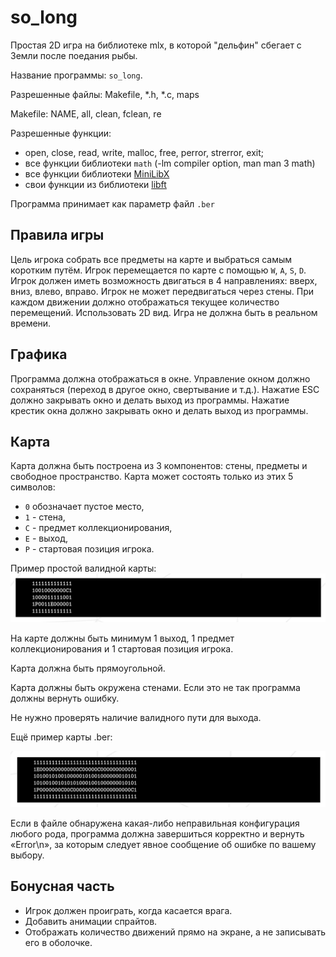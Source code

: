 # so_long
Простая 2D игра на библиотеке mlx, в которой "дельфин" сбегает с Земли после поедания рыбы.

Название программы: `so_long`.

Разрешенные файлы: Makefile, *.h, *.c, maps

Makefile: NAME, all, clean, fclean, re

Разрешенные функции: 
- open, close, read, write, malloc, free, perror, strerror, exit;
- все функции библиотеки `math` (-lm compiler option, man man 3 math)
- все функции библиотеки [MiniLibX](https://harm-smits.github.io/42docs/libs/minilibx/getting_started.html)
- свои функции из библиотеки [libft](https://github.com/AOhapkin/libft)

Программа принимает как параметр файл `.ber`

## Правила игры

Цель игрока собрать все предметы на карте и выбраться самым коротким путём.
Игрок перемещается по карте с помощью `W`, `A`, `S`, `D`.
Игрок должен иметь возможность двигаться в 4 направлениях: вверх, вниз, влево, вправо.
Игрок не может передвигаться через стены.
При каждом движении должно отображаться текущее количество перемещений.
Использовать 2D вид.
Игра не должна быть в реальном времени.


## Графика

Программа должна отображаться в окне.
Управление окном должно сохраняться (переход в другое окно, свертывание и т.д.).
Нажатие ESC должно закрывать окно и делать выход из программы.
Нажатие крестик окна должно закрывать окно и делать выход из программы.

## Карта

Карта должна быть построена из 3 компонентов: стены, предметы и свободное пространство.
Карта может состоять только из этих 5 символов:
- `0` обозначает пустое место,
- `1` - стена,
- `C` - предмет коллекционирования,
- `E` - выход,
- `P` - стартовая позиция игрока.

Пример простой валидной карты:
![](readme_pics/simple_map.png)

На карте должны быть минимум 1 выход, 1 предмет коллекционирования и 1 стартовая позиция игрока.

Карта должна быть прямоугольной.

Карта должны быть окружена стенами. Если это не так программа должны вернуть ошибку.

Не нужно проверять наличие валидного пути для выхода.

Ещё пример карты .ber:

![](readme_pics/map.png)

Если в файле обнаружена какая-либо неправильная конфигурация любого рода, программа должна завершиться корректно и вернуть «Error\n», за которым следует явное сообщение об ошибке по вашему выбору.

## Бонусная часть

- Игрок должен проиграть, когда касается врага.
- Добавить анимации спрайтов.
- Отображать количество движений прямо на экране, а не записывать его в оболочке.